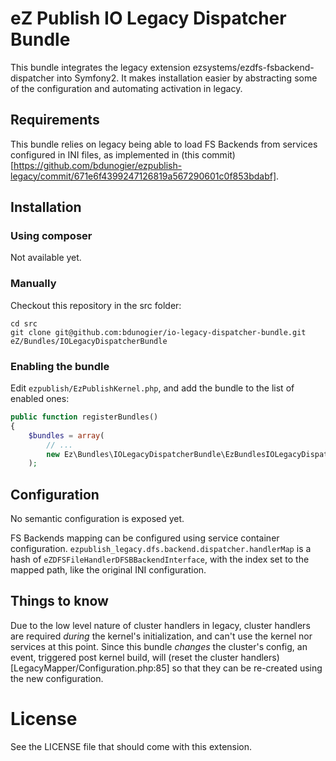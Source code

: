 # eZ Publish IO Legacy Dispatcher Bundle

This bundle integrates the legacy extension ezsystems/ezdfs-fsbackend-dispatcher into Symfony2. It makes installation
easier by abstracting some of the configuration and automating activation in legacy.

## Requirements
This bundle relies on legacy being able to load FS Backends from services configured in INI files, as implemented in
(this commit)[https://github.com/bdunogier/ezpublish-legacy/commit/671e6f4399247126819a567290601c0f853bdabf].

## Installation

### Using composer
Not available yet.

### Manually

Checkout this repository in the src folder:
```shell
cd src
git clone git@github.com:bdunogier/io-legacy-dispatcher-bundle.git eZ/Bundles/IOLegacyDispatcherBundle
```

### Enabling the bundle
Edit `ezpublish/EzPublishKernel.php`, and add the bundle to the list of enabled ones:
```php
public function registerBundles()
{
    $bundles = array(
        // ...
        new Ez\Bundles\IOLegacyDispatcherBundle\EzBundlesIOLegacyDispatcherBundle(),
    );
```

## Configuration
No semantic configuration is exposed yet.

FS Backends mapping can be configured using service container configuration.
`ezpublish_legacy.dfs.backend.dispatcher.handlerMap` is a hash of `eZDFSFileHandlerDFSBBackendInterface`, with the
index set to the mapped path, like the original INI configuration.

## Things to know
Due to the low level nature of cluster handlers in legacy, cluster handlers are required *during* the kernel's
initialization, and can't use the kernel nor services at this point. Since this bundle *changes* the cluster's config,
an event, triggered post kernel build, will (reset the cluster handlers)[LegacyMapper/Configuration.php:85] so that they
can be re-created using the new configuration.

# License
See the LICENSE file that should come with this extension.

